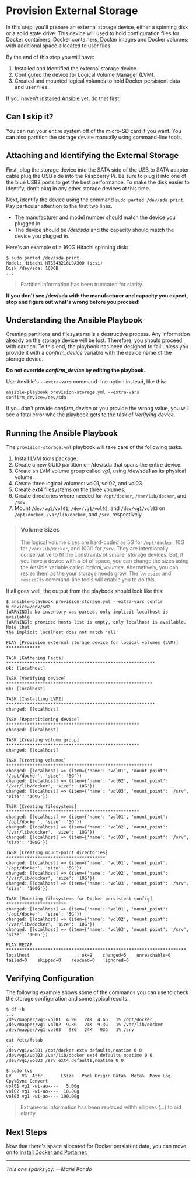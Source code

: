 # Provision External Storage
In this step, you'll prepare an external storage device, either a spinning disk or a solid state drive. This device will used to hold configuration files for Docker containers; Docker containers, Docker images and Docker volumes; with additional space allocated to user files.

By the end of this step you will have:
1. Installed and identified the external storage device.
2. Configured the device for Logical Volume Manager (LVM).
3. Created and mounted logical volumes to hold Docker persistent data and user files.

If you haven't [installed Ansible](Installing-Ansible-and-System-Updates) yet, do that first.

## Can I skip it?
You can run your entire system off of the micro-SD card if you want. You can also partition the storage device manually using command-line tools.


## Attaching and Identifying the External Storage
First, plug the storage device into the SATA side of the USB to SATA adapter cable plug the USB side into the Raspberry Pi. Be sure to plug it into one of the blue USB3 ports to get the best performance. To make the disk easier to identify, don't plug in any other storage devices at this time.

Next, identify the device using the command `sudo parted /dev/sda print`. Pay particular attention to the first two lines.
* The manufacturer and model number should match the device you plugged in.
* The device should be _/dev/sda_ and the capacity should match the device you plugged in.

Here's an example of a 160G Hitachi spinning disk:

```
$ sudo parted /dev/sda print
Model: Hitachi HTS543216L9A300 (scsi)
Disk /dev/sda: 160GB
...
```

>Partition information has been truncated for clarity.

**If you don't see /dev/sda with the manufacturer and capacity you expect, stop and figure out what's wrong before you proceed!**

## Understanding the Ansible Playbook
Creating partitions and filesystems is a destructive process. Any information already on the storage device will be lost. Therefore, you should proceed with caution. To this end, the playbook has been designed to fail unless you provide it with a _confirm_device_ variable with the device name of the storage device.

**Do not override _confirm_device_ by editing the playbook.**

Use Ansible's `--extra-vars` command-line option instead, like this:

```ansible-playbook provision-storage.yml --extra-vars confirm_device=/dev/sda```

If you don't provide _confirm_device_ or you provide the wrong value, you will see a fatal error whe the playbook gets to the task of _Verifying device_.

## Running the Ansible Playbook
The `provision-storage.yml` playbook will take care of the following tasks.

1. Install LVM tools package.
2. Create a new GUID partition on /dev/sda that spans the entire device.
3. Create an LVM volume group called _vg1_, using /dev/sda1 as its physical volume. 
4. Create three logical volumes: vol01, vol02, and vol03.
5. Create ext4 filesystems on the three volumes.
6. Create directories where needed for `/opt/docker`, `/var/lib/docker`, and `/srv`.
7. Mount `/dev/vg1/vol01`, `/dev/vg1/vol02`, and `/dev/vg1/vol03` on `/opt/docker`, `/var/lib/docker`, and `/srv`, respectively.

>### Volume Sizes
>The logical volume sizes are hard-coded as 5G for `/opt/docker`, 10G for `/var/lib/docker`, and 100G for `/srv`. They are intentionally conservative to fit the constraints of smaller storage devices. But, if you have a device with a lot of space, you can change the sizes using the Ansible variable called _logical_volumes_. Alternatively, you can resize them as the your storage needs grow. The `lvresize` and `resize2fs` command-line tools will enable you to do this.

If all goes well, the output from the playbook should look like this:

```
$ ansible-playbook provision-storage.yml --extra-vars confir
m_device=/dev/sda
[WARNING]: No inventory was parsed, only implicit localhost is available
[WARNING]: provided hosts list is empty, only localhost is available. Note that
the implicit localhost does not match 'all'

PLAY [Provision external storage device for logical volumes (LVM)] *************

TASK [Gathering Facts] *********************************************************
ok: [localhost]

TASK [Verifying device] ********************************************************
ok: [localhost]

TASK [Installing LVM2] *********************************************************
changed: [localhost]

TASK [Repartitioning device] ***************************************************
changed: [localhost]

TASK [Creating volume group] ***************************************************
changed: [localhost]

TASK [Creating volumes] ********************************************************
changed: [localhost] => (item={'name': 'vol01', 'mount_point': '/opt/docker', 'size': '5G'})
changed: [localhost] => (item={'name': 'vol02', 'mount_point': '/var/lib/docker', 'size': '10G'})
changed: [localhost] => (item={'name': 'vol03', 'mount_point': '/srv', 'size': '100G'})

TASK [Creating filesystems] ***************************************************
changed: [localhost] => (item={'name': 'vol01', 'mount_point': '/opt/docker', 'size': '5G'})
changed: [localhost] => (item={'name': 'vol02', 'mount_point': '/var/lib/docker', 'size': '10G'})
changed: [localhost] => (item={'name': 'vol03', 'mount_point': '/srv', 'size': '100G'})

TASK [Creating mount-point directories] **************************************
changed: [localhost] => (item={'name': 'vol01', 'mount_point': '/opt/docker', 'size': '5G'})
changed: [localhost] => (item={'name': 'vol02', 'mount_point': '/var/lib/docker', 'size': '10G'})
changed: [localhost] => (item={'name': 'vol03', 'mount_point': '/srv', 'size': '100G'})

TASK [Mounting filesystems for Docker persistent config] ***********************
changed: [localhost] => (item={'name': 'vol01', 'mount_point': '/opt/docker', 'size': '5G'})
changed: [localhost] => (item={'name': 'vol02', 'mount_point': '/var/lib/docker', 'size': '10G'})
changed: [localhost] => (item={'name': 'vol03', 'mount_point': '/srv', 'size': '100G'})

PLAY RECAP *********************************************************************
localhost                  : ok=9    changed=5    unreachable=0    failed=0    skipped=0    rescued=0    ignored=0
```

## Verifying Configuration
The following example shows some of the commands you can use to check the storage configuration and some typical results.

```
$ df -h
...
/dev/mapper/vg1-vol01  4.9G   24K  4.6G   1% /opt/docker
/dev/mapper/vg1-vol02  9.8G   24K  9.3G   1% /var/lib/docker
/dev/mapper/vg1-vol03   98G   24K   93G   1% /srv

cat /etc/fstab
...
/dev/vg1/vol01 /opt/docker ext4 defaults,noatime 0 0
/dev/vg1/vol02 /var/lib/docker ext4 defaults,noatime 0 0
/dev/vg1/vol03 /srv ext4 defaults,noatime 0 0

$ sudo lvs
LV    VG  Attr       LSize   Pool Origin Data%  Meta%  Move Log Cpy%Sync Convert
vol01 vg1 -wi-ao----   5.00g
vol02 vg1 -wi-ao----  10.00g
vol03 vg1 -wi-ao---- 100.00g
```

>Extraneous information has been replaced withh ellipses (...) to aid clarity. 

## Next Steps
Now that there's space allocated for Docker persistent data, you can move on to [install Docker and Portainer](install-docker-portainer.md).

___

_This one sparks joy. &mdash;Marie Kondo_
